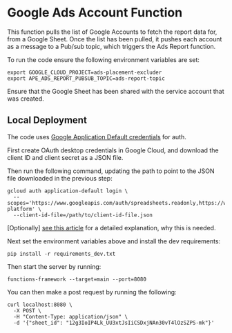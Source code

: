 # Google Ads Account Function

This function pulls the list of Google Accounts to fetch the report data for,
from a Google Sheet. Once the list has been pulled, it pushes each account as a
message to a Pub/sub topic, which triggers the Ads Report function.

To run the code ensure the following environment variables are set:

```
export GOOGLE_CLOUD_PROJECT=ads-placement-excluder
export APE_ADS_REPORT_PUBSUB_TOPIC=ads-report-topic
```

Ensure that the Google Sheet has been shared with the service account that was
created.

## Local Deployment

The code uses [Google Application Default credentials](
https://google-auth.readthedocs.io/en/master/reference/google.auth.html) for
auth.

First create OAuth desktop credentials in Google Cloud, and download the client
ID and client secret as a JSON file.

Then run the following command, updating the path to point to the JSON file
downloaded in the previous step:
```
gcloud auth application-default login \
  --scopes='https://www.googleapis.com/auth/spreadsheets.readonly,https://www.googleapis.com/auth/cloud-platform' \
  --client-id-file=/path/to/client-id-file.json
```
[Optionally] [see this article](
https://medium.com/google-cloud/google-oauth-credential-going-deeper-the-hard-way-f403cf3edf9d)
for a detailed explanation, why this is needed.

Next set the environment variables above and install the dev
requirements:

```
pip install -r requirements_dev.txt
```

Then start the server by running:

```
functions-framework --target=main --port=8080
```

You can then make a post request by running the following:

```
curl localhost:8080 \
  -X POST \
  -H "Content-Type: application/json" \
  -d '{"sheet_id": "12g3IoIP4Lk_UU3xtJsIiCSDxjNAn30vT4lOzSZPS-mk"}'
```
